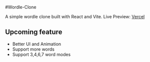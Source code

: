 #Wordle-Clone

A simple wordle clone built with React and Vite.
Live Preview: [Vercel]("https://wordle-clone-mauve.vercel.app/")

## Upcoming feature
- Better UI and Animation
- Support more words
- Support 3,4,6,7 word modes